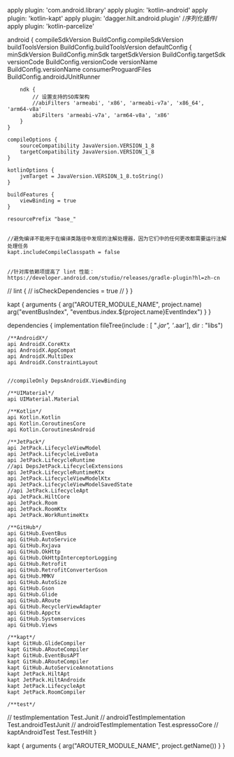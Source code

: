 apply plugin: 'com.android.library'
apply plugin: 'kotlin-android'
apply plugin: 'kotlin-kapt'
apply plugin: 'dagger.hilt.android.plugin'
/*序列化插件*/
apply plugin: 'kotlin-parcelize'



android {
    compileSdkVersion BuildConfig.compileSdkVersion
    buildToolsVersion BuildConfig.buildToolsVersion
    defaultConfig {
        minSdkVersion BuildConfig.minSdk
        targetSdkVersion BuildConfig.targetSdk
        versionCode BuildConfig.versionCode
        versionName BuildConfig.versionName
        consumerProguardFiles BuildConfig.androidJUnitRunner

        ndk {
            // 设置支持的SO库架构
            //abiFilters 'armeabi', 'x86', 'armeabi-v7a', 'x86_64', 'arm64-v8a'
            abiFilters 'armeabi-v7a', 'arm64-v8a', 'x86'
        }
    }

    compileOptions {
        sourceCompatibility JavaVersion.VERSION_1_8
        targetCompatibility JavaVersion.VERSION_1_8
    }

    kotlinOptions {
        jvmTarget = JavaVersion.VERSION_1_8.toString()
    }

    buildFeatures {
        viewBinding = true
    }

    resourcePrefix "base_"


    //避免编译不能用于在编译类路径中发现的注解处理器，因为它们中的任何更改都需要运行注解处理任务
    kapt.includeCompileClasspath = false


    //针对库依赖项提高了 lint 性能：https://developer.android.com/studio/releases/gradle-plugin?hl=zh-cn
//    lint {
//        isCheckDependencies = true
//    }
}

kapt {
    arguments {
        arg("AROUTER_MODULE_NAME", project.name)
        arg("eventBusIndex", "eventbus.index.${project.name}EventIndex")
    }
}

dependencies {
    implementation fileTree(include : [ "*.jar", '*.aar'], dir : "libs")

    /**AndroidX*/
    api AndroidX.CoreKtx
    api AndroidX.AppCompat
    api AndroidX.MultiDex
    api AndroidX.ConstraintLayout


    //compileOnly DepsAndroidX.ViewBinding

    /**UIMaterial*/
    api UIMaterial.Material

    /**Kotlin*/
    api Kotlin.Kotlin
    api Kotlin.CoroutinesCore
    api Kotlin.CoroutinesAndroid

    /**JetPack*/
    api JetPack.LifecycleViewModel
    api JetPack.LifecycleLiveData
    api JetPack.LifecycleRuntime
    //api DepsJetPack.LifecycleExtensions
    api JetPack.LifecycleRuntimeKtx
    api JetPack.LifecycleViewModelKtx
    api JetPack.LifecycleViewModelSavedState
    //api JetPack.LifecycleApt
    api JetPack.HiltCore
    api JetPack.Room
    api JetPack.RoomKtx
    api JetPack.WorkRuntimeKtx

    /**GitHub*/
    api GitHub.EventBus
    api GitHub.AutoService
    api GitHub.Rxjava
    api GitHub.OkHttp
    api GitHub.OkHttpInterceptorLogging
    api GitHub.Retrofit
    api GitHub.RetrofitConverterGson
    api GitHub.MMKV
    api GitHub.AutoSize
    api GitHub.Gson
    api GitHub.Glide
    api GitHub.ARoute
    api GitHub.RecyclerViewAdapter
    api GitHub.Appctx
    api GitHub.Systemservices
    api GitHub.Views

    /**kapt*/
    kapt GitHub.GlideCompiler
    kapt GitHub.ARouteCompiler
    kapt GitHub.EventBusAPT
    kapt GitHub.ARouteCompiler
    kapt GitHub.AutoServiceAnnotations
    kapt JetPack.HiltApt
    kapt JetPack.HiltAndroidx
    kapt JetPack.LifecycleApt
    kapt JetPack.RoomCompiler

    /**test*/
//    testImplementation Test.Junit
//    androidTestImplementation Test.androidTestJunit
//    androidTestImplementation Test.espressoCore
//    kaptAndroidTest Test.TestHilt
}

kapt {
    arguments {
        arg("AROUTER_MODULE_NAME", project.getName())
    }
}
